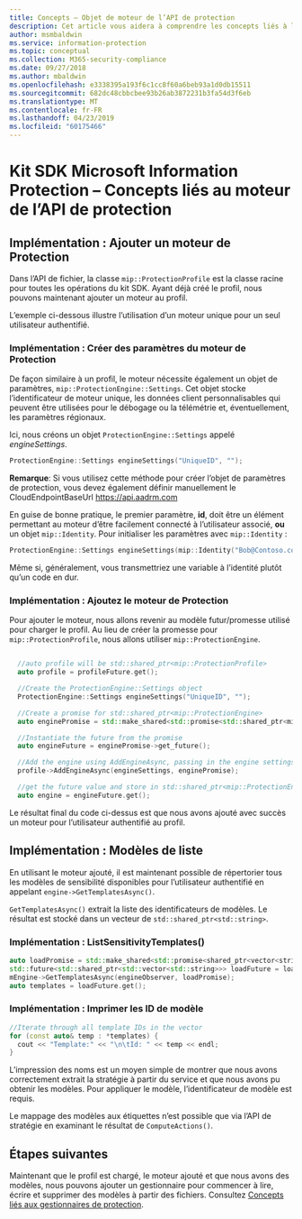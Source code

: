 ```yaml
---
title: Concepts – Objet de moteur de l’API de protection
description: Cet article vous aidera à comprendre les concepts liés à l’objet de moteur de protection qui est créé pendant l’initialisation de l’application.
author: msmbaldwin
ms.service: information-protection
ms.topic: conceptual
ms.collection: M365-security-compliance
ms.date: 09/27/2018
ms.author: mbaldwin
ms.openlocfilehash: e3338395a193f6c1cc8f60a6beb93a1d0db15511
ms.sourcegitcommit: 682dc48cbbcbee93b26ab3872231b3fa54d3f6eb
ms.translationtype: MT
ms.contentlocale: fr-FR
ms.lasthandoff: 04/23/2019
ms.locfileid: "60175466"
---
```

# <a name="microsoft-information-protection-sdk---protection-api-engine-concepts"></a>Kit SDK Microsoft Information Protection – Concepts liés au moteur de l’API de protection

## <a name="implementation-add-a-protection-engine"></a>Implémentation : Ajouter un moteur de Protection

Dans l’API de fichier, la classe `mip::ProtectionProfile` est la classe racine pour toutes les opérations du kit SDK. Ayant déjà créé le profil, nous pouvons maintenant ajouter un moteur au profil.

L’exemple ci-dessous illustre l’utilisation d’un moteur unique pour un seul utilisateur authentifié.

### <a name="implementation-create-protection-engine-settings"></a>Implémentation : Créer des paramètres du moteur de Protection

De façon similaire à un profil, le moteur nécessite également un objet de paramètres, `mip::ProtectionEngine::Settings`. Cet objet stocke l’identificateur de moteur unique, les données client personnalisables qui peuvent être utilisées pour le débogage ou la télémétrie et, éventuellement, les paramètres régionaux.

Ici, nous créons un objet `ProtectionEngine::Settings` appelé *engineSettings*. 

```cpp
ProtectionEngine::Settings engineSettings("UniqueID", "");
```

**Remarque**: Si vous utilisez cette méthode pour créer l’objet de paramètres de protection, vous devez également définir manuellement le CloudEndpointBaseUrl https://api.aadrm.com

En guise de bonne pratique, le premier paramètre, **id**, doit être un élément permettant au moteur d’être facilement connecté à l’utilisateur associé, **ou** un objet `mip::Identity`. Pour initialiser les paramètres avec `mip::Identity` :

```cpp
ProtectionEngine::Settings engineSettings(mip::Identity("Bob@Contoso.com", "");
```

Même si, généralement, vous transmettriez une variable à l’identité plutôt qu’un code en dur.

### <a name="implementation-add-the-protection-engine"></a>Implémentation : Ajoutez le moteur de Protection

Pour ajouter le moteur, nous allons revenir au modèle futur/promesse utilisé pour charger le profil. Au lieu de créer la promesse pour `mip::ProtectionProfile`, nous allons utiliser `mip::ProtectionEngine`.

```cpp

  //auto profile will be std::shared_ptr<mip::ProtectionProfile>
  auto profile = profileFuture.get();

  //Create the ProtectionEngine::Settings object
  ProtectionEngine::Settings engineSettings("UniqueID", "");

  //Create a promise for std::shared_ptr<mip::ProtectionEngine>
  auto enginePromise = std::make_shared<std::promise<std::shared_ptr<mip::ProtectionEngine>>>();

  //Instantiate the future from the promise
  auto engineFuture = enginePromise->get_future();

  //Add the engine using AddEngineAsync, passing in the engine settings and the promise
  profile->AddEngineAsync(engineSettings, enginePromise);

  //get the future value and store in std::shared_ptr<mip::ProtectionEngine>
  auto engine = engineFuture.get();
```

Le résultat final du code ci-dessus est que nous avons ajouté avec succès un moteur pour l’utilisateur authentifié au profil.

## <a name="implementation-list-templates"></a>Implémentation : Modèles de liste

En utilisant le moteur ajouté, il est maintenant possible de répertorier tous les modèles de sensibilité disponibles pour l’utilisateur authentifié en appelant `engine->GetTemplatesAsync()`. 

`GetTemplatesAsync()` extrait la liste des identificateurs de modèles. Le résultat est stocké dans un vecteur de `std::shared_ptr<std::string>`.

### <a name="implementation-listsensitivitytemplates"></a>Implémentation : ListSensitivityTemplates()

```cpp
auto loadPromise = std::make_shared<std::promise<shared_ptr<vector<string>>>>();
std::future<std::shared_ptr<std::vector<std::string>>> loadFuture = loadPromise->get_future();
mEngine->GetTemplatesAsync(engineObserver, loadPromise);
auto templates = loadFuture.get();
```

### <a name="implementation-print-the-template-ids"></a>Implémentation : Imprimer les ID de modèle

```cpp
//Iterate through all template IDs in the vector
for (const auto& temp : *templates) {
  cout << "Template:" << "\n\tId: " << temp << endl;
}
```

L’impression des noms est un moyen simple de montrer que nous avons correctement extrait la stratégie à partir du service et que nous avons pu obtenir les modèles. Pour appliquer le modèle, l’identificateur de modèle est requis.

Le mappage des modèles aux étiquettes n’est possible que via l’API de stratégie en examinant le résultat de `ComputeActions()`.

## <a name="next-steps"></a>Étapes suivantes

Maintenant que le profil est chargé, le moteur ajouté et que nous avons des modèles, nous pouvons ajouter un gestionnaire pour commencer à lire, écrire et supprimer des modèles à partir des fichiers. Consultez [Concepts liés aux gestionnaires de protection](concept-handler-protection-cpp.md).
